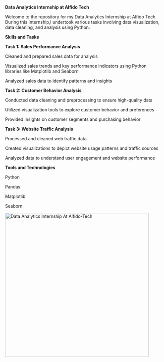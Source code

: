 **Data Analytics Internship at Alfido Tech**

Welcome to the repository for my Data Analytics Internship at Alfido Tech. During this internship,I undertook various tasks involving data visualization, data cleaning, and analysis using Python.

**Skills and Tasks**

**Task 1: Sales Performance Analysis**

Cleaned and prepared sales data for analysis

Visualized sales trends and key performance indicators using Python libraries like Matplotlib and Seaborn

Analyzed sales data to identify patterns and insights

**Task 2: Customer Behavior Analysis**

Conducted data cleaning and preprocessing to ensure high-quality data

Utilized visualization tools to explore customer behavior and preferences

Provided insights on customer segments and purchasing behavior

**Task 3: Website Traffic Analysis**

Processed and cleaned web traffic data

Created visualizations to depict website usage patterns and traffic sources

Analyzed data to understand user engagement and website performance

**Tools and Technologies**

Python

Pandas

Matplotlib

Seaborn


<img width="463" alt="Data Analytics Internship At Alfido-Tech" src="(![DOC-20240925-WA0002 _page-0001](https://github.com/user-attachments/assets/155a0591-b32e-4e2e-b157-7e61fd214b4c)
)">
